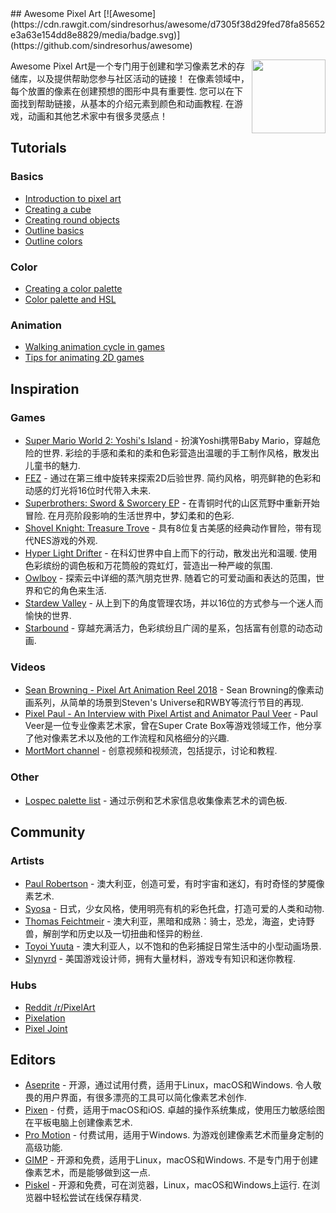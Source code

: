 <div class="github-widget" data-repo="Siilwyn/awesome-pixel-art"></div>
<script async src="https://pagead2.googlesyndication.com/pagead/js/adsbygoogle.js"></script><ins class="adsbygoogle" style="display:block" data-ad-client="ca-pub-6890694312814945" data-ad-slot="5473692530" data-ad-format="auto"  data-full-width-responsive="true"></ins><script>(adsbygoogle = window.adsbygoogle || []).push({});</script>
## Awesome Pixel Art [![Awesome](https://cdn.rawgit.com/sindresorhus/awesome/d7305f38d29fed78fa85652e3a63e154dd8e8829/media/badge.svg)](https://github.com/sindresorhus/awesome)

[<img src="https://cdn.rawgit.com/Siilwyn/awesome-pixel-art/1d81c507/sheep-timelapse.gif" align="right" width="118">](https://twitter.com/mnrART)

 Awesome Pixel Art是一个专门用于创建和学习像素艺术的存储库，以及提供帮助您参与社区活动的链接！  在像素领域中，每个放置的像素在创建预想的图形中具有重要性.  您可以在下面找到帮助链接，从基本的介绍元素到颜色和动画教程.  在游戏，动画和其他艺术家中有很多灵感点！


## Tutorials

### Basics
- [Introduction to pixel art](http://pixeljoint.com/forum/forum_posts.asp?TID=11299)
- [Creating a cube](http://vanmall.deviantart.com/art/How-to-start-with-pixel-art-121520884)
- [Creating round objects](http://vanmall.deviantart.com/art/How-to-make-round-objects-in-pixel-art-347907700)
- [Outline basics](http://samkeddy.com/pixel-art-outlines/)
- [Outline colors](http://samkeddy.com/pixel-art-outlines-part-2-using-color/)

### Color
- [Creating a color palette](https://betterin2d.com/2014/08/02/pixel-art-tutorial-creating-a-colour-palette/)
- [Color palette and HSL](https://opengameart.org/content/chapter-5-color-palettes)

### Animation
- [Walking animation cycle in games](https://finalbossblues.com/walk-cycles-p1/)
- [Tips for animating 2D games](http://www.gamasutra.com/view/news/176663/5_tips_for_making_great_animations_for_2D_games.php)

## Inspiration
### Games
- [Super Mario World 2: Yoshi's Island](https://en.wikipedia.org/wiki/Yoshi%27s_Island)   - 扮演Yoshi携带Baby Mario，穿越危险的世界.  彩绘的手感和柔和的柔和色彩营造出温暖的手工制作风格，散发出儿童书的魅力.
- [FEZ](http://www.fezgame.com/)   - 通过在第三维中旋转来探索2D后验世界.  简约风格，明亮鲜艳的色彩和动感的灯光将16位时代带入未来.
- [Superbrothers: Sword & Sworcery EP](http://www.swordandsworcery.com/)   - 在青铜时代的山区荒野中重新开始冒险.  在月亮阶段影响的生活世界中，梦幻柔和的色彩.
- [Shovel Knight: Treasure Trove](http://yachtclubgames.com/shovel-knight/) - 具有8位复古美感的经典动作冒险，带有现代NES游戏的外观.
- [Hyper Light Drifter](http://www.heart-machine.com/)   - 在科幻世界中自上而下的行动，散发出光和温暖.  使用色彩缤纷的调色板和万花筒般的霓虹灯，营造出一种严峻的氛围.
- [Owlboy](http://www.owlboygame.com/)   - 探索云中详细的蒸汽朋克世界.  随着它的可爱动画和表达的范围，世界和它的角色来生活.
- [Stardew Valley](https://stardewvalley.net/) - 从上到下的角度管理农场，并以16位的方式参与一个迷人而愉快的世界.
- [Starbound](https://playstarbound.com/) - 穿越充满活力，色彩缤纷且广阔的星系，包括富有创意的动态动画.

### Videos
- [Sean Browning - Pixel Art Animation Reel 2018](https://vimeo.com/250991452) -  Sean Browning的像素动画系列，从简单的场景到Steven&#39;s Universe和RWBY等流行节目的再现.
- [Pixel Paul - An Interview with Pixel Artist and Animator Paul Veer](https://vimeo.com/68038321) -  Paul Veer是一位专业像素艺术家，曾在Super Crate Box等游戏领域工作，他分享了他对像素艺术以及他的工作流程和风格细分的兴趣.
- [MortMort channel](https://www.youtube.com/channel/UCsn9MzwyPKeCE6MEGtMU4gg) - 创意视频和视频流，包括提示，讨论和教程.

### Other
- [Lospec palette list](https://lospec.com/palette-list) - 通过示例和艺术家信息收集像素艺术的调色板.

## Community

### Artists
- [Paul Robertson](http://probertson.tumblr.com/) - 澳大利亚，创造可爱，有时宇宙和迷幻，有时奇怪的梦魇像素艺术.
- [Syosa](http://collet66.blog52.fc2.com/) - 日式，少女风格，使用明亮有机的彩色托盘，打造可爱的人类和动物.
- [Thomas Feichtmeir](http://cyangmou.deviantart.com/) - 澳大利亚，黑暗和成熟：骑士，恐龙，海盗，史诗野兽，解剖学和历史以及一切扭曲和怪异的粉丝.
- [Toyoi Yuuta](http://1041uuu.tumblr.com/) - 澳大利亚人，以不饱和的色彩捕捉日常生活中的小型动画场景.
- [Slynyrd](https://www.patreon.com/slynyrd) - 美国游戏设计师，拥有大量材料，游戏专有知识和迷你教程.

### Hubs
- [Reddit /r/PixelArt](https://www.reddit.com/r/PixelArt/)
- [Pixelation](http://pixelation.org/)
- [Pixel Joint](http://pixeljoint.com/)

## Editors
- [Aseprite](http://aseprite.org/)   - 开源，通过试用付费，适用于Linux，macOS和Windows.  令人敬畏的用户界面，有很多漂亮的工具可以简化像素艺术创作.
- [Pixen](https://pixenapp.com/)   - 付费，适用于macOS和iOS.  卓越的操作系统集成，使用压力敏感绘图在平板电脑上创建像素艺术.
- [Pro Motion](http://www.cosmigo.com/pixel_animation_software)   - 付费试用，适用于Windows.  为游戏创建像素艺术而量身定制的高级功能.
- [GIMP](https://www.gimp.org/)   - 开源和免费，适用于Linux，macOS和Windows.  不是专门用于创建像素艺术，而是能够做到这一点.
- [Piskel](http://www.piskelapp.com/)   - 开源和免费，可在浏览器，Linux，macOS和Windows上运行.  在浏览器中轻松尝试在线保存精灵.

